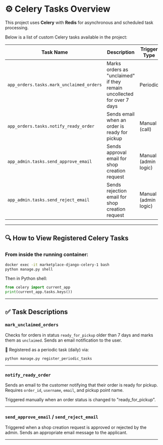# ⚙️ Celery Tasks Overview

This project uses **Celery** with **Redis** for asynchronous and scheduled task processing.

Below is a list of custom Celery tasks available in the project:

| Task Name                                 | Description                                                                 | Trigger Type  |
|------------------------------------------|-----------------------------------------------------------------------------|---------------|
| `app_orders.tasks.mark_unclaimed_orders` | Marks orders as "unclaimed" if they remain uncollected for over 7 days     | Periodic      |
| `app_orders.tasks.notify_ready_order`    | Sends email when an order is ready for pickup                              | Manual (call) |
| `app_admin.tasks.send_approve_email`     | Sends approval email for shop creation request                             | Manual (admin logic) |
| `app_admin.tasks.send_reject_email`      | Sends rejection email for shop creation request                            | Manual (admin logic) |

---

## 🔍 How to View Registered Celery Tasks

### From inside the running container:

```bash
docker exec -it marketplace-django-celery-1 bash
python manage.py shell
```

Then in Python shell:

```python
from celery import current_app
print(current_app.tasks.keys())
```

---

## ✅ Task Descriptions

### `mark_unclaimed_orders`

Checks for orders in status `ready_for_pickup` older than 7 days and marks them as `unclaimed`. Sends an email notification to the user.

🔁 Registered as a periodic task (daily) via:
```bash
python manage.py register_periodic_tasks
```

---

### `notify_ready_order`

Sends an email to the customer notifying that their order is ready for pickup. Requires `order_id`, `username`, `email`, and pickup point name.

Triggered manually when an order status is changed to "ready_for_pickup".

---

### `send_approve_email` / `send_reject_email`

Triggered when a shop creation request is approved or rejected by the admin. Sends an appropriate email message to the applicant.

---